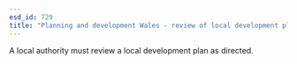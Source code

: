 ```yaml
---
esd_id: 729
title: "Planning and development Wales - review of local development plan"
---
```


A local authority must review a local development plan as directed. 

